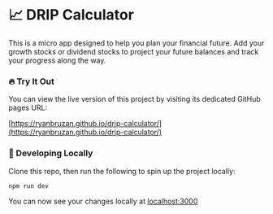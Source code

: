 # 📈 DRIP Calculator

This is a micro app designed to help you plan your financial future.  Add your growth stocks or dividend stocks to project your future balances and track your progress along the way.

### 🔥 Try It Out

You can view the live version of this project by visiting its dedicated GitHub pages URL:

[https://ryanbruzan.github.io/drip-calculator/](https://ryanbruzan.github.io/drip-calculator/)

### 🚀 Developing Locally

Clone this repo, then run the following to spin up the project locally:

```shell
npm run dev
```

You can now see your changes locally at [localhost:3000](http://localhost:3000)
